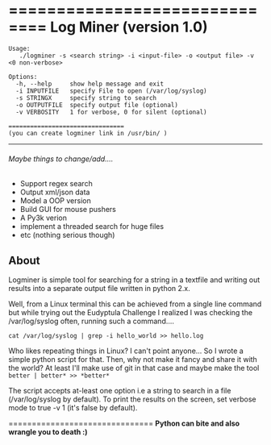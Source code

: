
==============================
   Log Miner (version 1.0)
============================== 
```
Usage: 
   ./logminer -s <search string> -i <input-file> -o <output file> -v <0 non-verbose>

Options:
  -h, --help     show help message and exit
  -i INPUTFILE   specify File to open (/var/log/syslog)
  -s STRINGX     specify string to search
  -o OUTPUTFILE  specify output file (optional)
  -v VERBOSITY   1 for verbose, 0 for silent (optional)

================================
(you can create logminer link in /usr/bin/ )
```

---------------------------------
###### Maybe things to change/add....

* Support regex search
* Output xml/json data
* Model a OOP version
* Build GUI for mouse pushers
* A Py3k verion
* implement a threaded search for huge files
* etc (nothing serious though)

About
-----

Logminer is simple tool for searching for a string in a textfile and writing out results 
into a separate output file written in python 2.x.

Well, from a Linux terminal this can be achieved from a single line command 
but while trying out the Eudyptula Challenge I realized I was checking the /var/log/syslog often, 
running such a command....

```cat /var/log/syslog | grep -i hello_world >> hello.log```

Who likes repeating things in Linux? I can't point anyone... So I wrote a simple python script for that. 
Then, why not make it fancy and share it with the world? At least I'll make use of git in that case and maybe 
make the tool ```better | better* >> *better*```

The script accepts at-least one option i.e a string to search in a file (/var/log/syslog by default). 
To print the results on the screen, set verbose mode to true -v 1 (it's false by default).

===============================
**Python can bite and also wrangle you to death :)**
